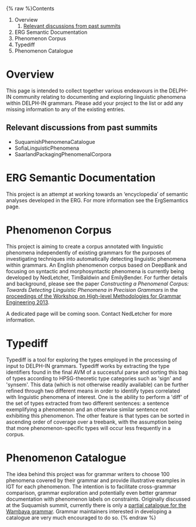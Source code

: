 {% raw %}Contents

1. Overview
   1. [Relevant discussions from past
summits]()
2. ERG Semantic Documentation
3. Phenomenon Corpus
4. Typediff
5. Phenomenon Catalogue

# Overview

This page is intended to collect together various endeavours in the
DELPH-IN community relating to documenting and exploring linguistic
phenomena within DELPH-IN grammars. Please add your project to the list
or add any missing information to any of the existing entries.

## Relevant discussions from past summits

- SuquamishPhenomenaCatalogue
- SofiaLinguisticPhenomena
- SaarlandPackagingPhenomenalCorpora

# ERG Semantic Documentation

This project is an attempt at working towards an ‘encyclopedia’ of
semantic analyses developed in the ERG. For more information see the
ErgSemantics page.

# Phenomenon Corpus

This project is aiming to create a corpus annotated with linguistic
phenomena independently of existing grammars for the purposes of
investigating techniques into automatically detecting linguistic
phenomena within grammars. An English phenomenon corpus based on
DeepBank and focusing on syntactic and morphosyntactic
phenomena is currently being developed by NedLetcher,
TimBaldwin and EmilyBender. For further
details and background, please see the paper *Constructing a Phenomenal
Corpus: Towards Detecting Linguistic Phenomena in Precision Grammars* in
the [proceedings of the Workshop on High-level Methodologies for Grammar
Engineering
2013](https://www.univ-orleans.fr/lifo/evenements/HMGE13/proceedings_HMGE13.pdf).

A dedicated page will be coming soon. Contact NedLetcher
for more information.

# Typediff

Typediff is a tool for exploring the types employed in
the processing of input to DELPH-IN grammars. Typediff works by
extracting the type identifiers found in the final AVM of a successful
parse and sorting this bag of types according to HPSG-theoretic type
categories such as 'sign' and 'synsem'. This data (which is not
otherwise readily available) can be further refined through two
different means in order to identify types correlated with linguistic
phenomena of interest. One is the ability to perform a 'diff' of the set
of types extracted from two different sentences: a sentence exemplifying
a phenomenon and an otherwise similar sentence not exhibiting this
phenomenon. The other feature is that types can be sorted in ascending
order of coverage over a treebank, with the assumption being that more
phenomenon-specific types will occur less frequently in a corpus.

# Phenomenon Catalogue

The idea behind this project was for grammar writers to choose 100
phenomena covered by their grammar and provide illustrative examples in
IGT for each phenomenon. The intention is to facilitate cross-grammar
comparison, grammar exploration and potentially even better grammar
documentation with phenomenon labels on constraints. Originally
discussed at the Suquamish summit,
currently there is only a [partial catalogue for the Wambaya
grammar](). Grammar maintainers interested in
developing a catalogue are very much encouraged to do so.
<update date omitted for speed>{% endraw %}